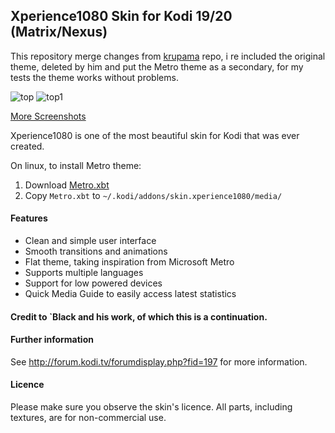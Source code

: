 ## Xperience1080 Skin for Kodi 19/20 (Matrix/Nexus)

This repository merge changes from [krupama](https://github.com/krupama/skin.xperience1080) repo, i re included the original theme, deleted by him and put the Metro theme as a secondary, for my tests the theme works without problems.

<img alt="top" src="https://i.imgur.com/e8kSqZX.jpg">
<img alt="top1" src="https://i.imgur.com/d8klD2w.jpeg">

[More Screenshots](https://imgur.com/a/fAIe172)

Xperience1080 is one of the most beautiful skin for Kodi that was ever created.

On linux, to install Metro theme:
1. Download [Metro.xbt](https://www.dropbox.com/s/3mptn523qkv7z2o/Metro.xbt?dl=1)
2. Copy `Metro.xbt` to `~/.kodi/addons/skin.xperience1080/media/`

#### Features

* Clean and simple user interface
* Smooth transitions and animations
* Flat theme, taking inspiration from Microsoft Metro
* Supports multiple languages
* Support for low powered devices
* Quick Media Guide to easily access latest statistics


#### Credit to `Black and his work, of which this is a continuation.

#### Further information
See http://forum.kodi.tv/forumdisplay.php?fid=197 for more information.

#### Licence
Please make sure you observe the skin's licence. All parts, including textures, are for non-commercial use.
